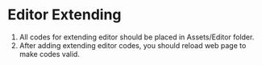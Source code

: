 # Editor Extending
1. All codes for extending editor should be placed in Assets/Editor folder. 
2. After adding extending editor codes, you should reload web page to make codes valid. 